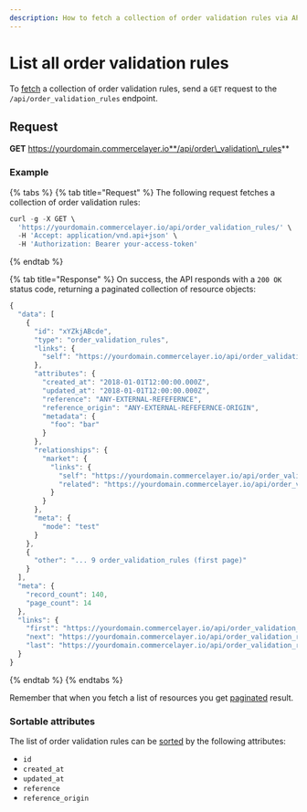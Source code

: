 ```yaml
---
description: How to fetch a collection of order validation rules via API
---
```


# List all order validation rules

To [fetch](https://docs.commercelayer.io/developers/fetching-resources) a collection of order validation rules, send a `GET` request to the `/api/order_validation_rules` endpoint.

## Request

**GET** https://yourdomain.commercelayer.io**/api/order\_validation\_rules**

### **Example**

{% tabs %}
{% tab title="Request" %}
The following request fetches a collection of order validation rules:

```javascript
curl -g -X GET \
  'https://yourdomain.commercelayer.io/api/order_validation_rules/' \
  -H 'Accept: application/vnd.api+json' \
  -H 'Authorization: Bearer your-access-token'
```
{% endtab %}

{% tab title="Response" %}
On success, the API responds with a `200 OK` status code, returning a paginated collection of resource objects:

```javascript
{
  "data": [
    {
      "id": "xYZkjABcde",
      "type": "order_validation_rules",
      "links": {
        "self": "https://yourdomain.commercelayer.io/api/order_validation_rules/xYZkjABcde"
      },
      "attributes": {
        "created_at": "2018-01-01T12:00:00.000Z",
        "updated_at": "2018-01-01T12:00:00.000Z",
        "reference": "ANY-EXTERNAL-REFEFERNCE",
        "reference_origin": "ANY-EXTERNAL-REFEFERNCE-ORIGIN",
        "metadata": {
          "foo": "bar"
        }
      },
      "relationships": {
        "market": {
          "links": {
            "self": "https://yourdomain.commercelayer.io/api/order_validation_rules/xYZkjABcde/relationships/market",
            "related": "https://yourdomain.commercelayer.io/api/order_validation_rules/xYZkjABcde/market"
          }
        }
      },
      "meta": {
        "mode": "test"
      }
    },
    {
      "other": "... 9 order_validation_rules (first page)"
    }
  ],
  "meta": {
    "record_count": 140,
    "page_count": 14
  },
  "links": {
    "first": "https://yourdomain.commercelayer.io/api/order_validation_rules?page[number]=1&page[size]=10",
    "next": "https://yourdomain.commercelayer.io/api/order_validation_rules?page[number]=2&page[size]=10",
    "last": "https://yourdomain.commercelayer.io/api/order_validation_rules?page[number]=14&page[size]=10"
  }
}
```
{% endtab %}
{% endtabs %}

Remember that when you fetch a list of resources you get [paginated](https://docs.commercelayer.io/developers/pagination) result.

### Sortable attributes

The list of order validation rules can be [sorted](https://docs.commercelayer.io/developers/sorting-results) by the following attributes:

* `id`
* `created_at`
* `updated_at`
* `reference`
* `reference_origin`
